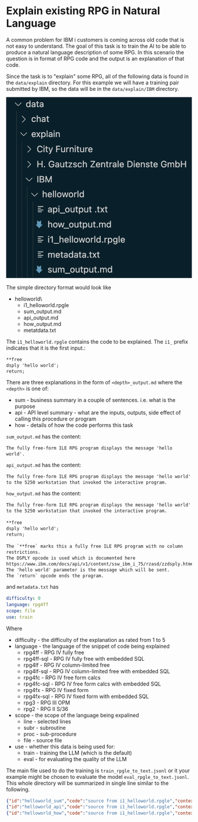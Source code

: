 # Explain existing RPG in Natural Language

A common problem for IBM i customers is coming across old code that is not easy to understand. The goal of this task is to train the AI to be able to produce a natural language description of some RPG.
In this scenario the question is in format of RPG code and the output is an explanation of that code.

Since the task is to "explain" some RPG, all of the following data is found in the `data/explain` directory.
For this example we will have a training pair submitted by IBM, so the data will be in the `data/explain/IBM` directory.

![structure of explain](../../media/explain_structure.png)

The simple directory format would look like

- helloworld\
  - i1_helloworld.rpgle
  - sum_output.md
  - api_output.md
  - how_output.md
  - metatdata.txt

The `i1_helloworld.rpgle` contains the code to be explained.  The `i1_` prefix indicates that it is
the first input.:

```rpgle
**free
dsply 'hello world';
return;
```

There are three explanations in the form of `<depth>_output.md` where the `<depth>`  is one of:

- sum - business summary in a couple of sentences. i.e. what is the purpose
- api - API level summary - what are the inputs, outputs, side effect of calling this procedure or program
- how - details of how the code performs this task

`sum_output.md` has the content:

```text
The fully free-form ILE RPG program displays the message 'hello world'.
```

`api_output.md` has the content:

```text
The fully free-form ILE RPG program displays the message 'hello world' to the 5250 workstation that invoked the interactive program. 
```

`how_output.md` has the content:

```text
The fully free-form ILE RPG program displays the message 'hello world' to the 5250 workstation that invoked the interactive program. 

**free
dsply 'hello world';
return;

The `**free` marks this a fully free ILE RPG program with no column restrictions.
The DSPLY opcode is used which is documented here 
https://www.ibm.com/docs/api/v1/content/ssw_ibm_i_75/rzasd/zzdsply.htm#zzdsply 
The 'hello world' parameter is the message which will be sent.
The `return` opcode ends the program.
```

and `metadata.txt` has

```yaml
difficulty: 0
language: rpg4ff
scope: file
use: train
```

Where

- difficulty - the difficulty of the explanation as rated from 1 to 5
- language - the language of the snippet of code being explained
  - rpg4ff     - RPG IV fully free
  - rpg4ff-sql - RPG IV fully free with embedded SQL
  - rpg4lf     - RPG IV column-limited free
  - rpg4lf-sql - RPG IV column-limited free with embedded SQL
  - rpg4fc     - RPG IV free form calcs
  - rpg4fc-sql - RPG IV free form calcs with embedded SQL
  - rpg4fx     - RPG IV fixed form
  - rpg4fx-sql - RPG IV fixed form with embedded SQL
  - rpg3       - RPG III OPM
  - rpg2       - RPG II S/36
- scope - the scope of the language being expalined
  - line - selected lines
  - subr - subroutine
  - proc - sub-procedure
  - file - source file
- use - whether this data is being used for:
  - train - training the LLM (which is the default)
  - eval - for evaluating the quality of the LLM

The main file used to do the training is `train_rpgle_to_text.jsonl` or it your example might be chosen to evaluate the model `eval_rpgle_to_text.jsonl`.  This whole directory will be summarized in single line similar to the following.

```json
{"id":"helloworld_sum","code":"source from i1_helloworld.rpgle","context":"","explanation":"from sum_output.md","metadata": {"provenance":"https://github.com/AIforIBMi/rpg-genai-data/tree/main/data/explain/IBM/helloworld/sum_output.md","difficulty":0,"language":"rpg4ff","scope":"file","depth":"sum"}}
{"id":"helloworld_api","code":"source from i1_helloworld.rpgle","context":"","explanation":"from sum_output.md","metadata": {"provenance":"https://github.com/AIforIBMi/rpg-genai-data/tree/main/data/explain/IBM/helloworld/api_output.md","difficulty":0,"language":"rpg4ff","scope":"file","depth":"api"}}
{"id":"helloworld_how","code":"source from i1_helloworld.rpgle","context":"","explanation":"from sum_output.md","metadata": {"provenance":"https://github.com/AIforIBMi/rpg-genai-data/tree/main/data/explain/IBM/helloworld/how_output.md","difficulty":0,"language":"rpg4ff","scope":"file","depth":"how"}}
```
